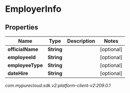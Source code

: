 # EmployerInfo


## Properties

| Name | Type | Description | Notes |
| ------------ | ------------- | ------------- | ------------- |
| **officialName** | **String** |  |  [optional] |
| **employeeId** | **String** |  |  [optional] |
| **employeeType** | **String** |  |  [optional] |
| **dateHire** | **String** |  |  [optional] |




_com.mypurecloud.sdk.v2:platform-client-v2:209.0.1_
